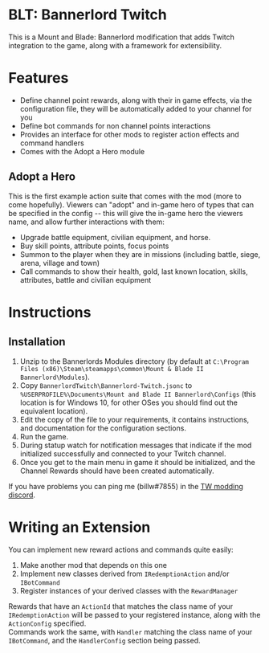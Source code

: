# BLT: Bannerlord Twitch
This is a Mount and Blade: Bannerlord modification that adds Twitch integration to the game, along with a framework for extensibility.

# Features
- Define channel point rewards, along with their in game effects, via the configuration file, they will be automatically added to your channel for you
- Define bot commands for non channel points interactions
- Provides an interface for other mods to register action effects and command handlers
- Comes with the Adopt a Hero module

## Adopt a Hero
This is the first example action suite that comes with the mod (more to come hopefully).
Viewers can "adopt" and in-game hero of types that can be specified in the config -- this will give the in-game hero the viewers name, and allow further interactions with them:
- Upgrade battle equipment, civilian equipment, and horse.
- Buy skill points, attribute points, focus points
- Summon to the player when they are in missions (including battle, siege, arena, village and town)
- Call commands to show their health, gold, last known location, skills, attributes, battle and civilian equipment

# Instructions

## Installation
1. Unzip to the Bannerlords Modules directory (by default at `C:\Program Files (x86)\Steam\steamapps\common\Mount & Blade II Bannerlord\Modules`).
2. Copy `BannerlordTwitch\Bannerlord-Twitch.jsonc` to `%USERPROFILE%\Documents\Mount and Blade II Bannerlord\Configs` (this location is for Windows 10, for other OSes you should find out the equivalent location).
3. Edit the copy of the file to your requirements, it contains instructions, and documentation for the configuration sections.
4. Run the game.
5. During statup watch for notification messages that indicate if the mod initialized successfully and connected to your Twitch channel.
6. Once you get to the main menu in game it should be initialized, and the Channel Rewards should have been created automatically.

If you have problems you can ping me (billw#7855) in the [TW modding discord](https://discord.gg/hqKcnSNfb6).

# Writing an Extension

You can implement new reward actions and commands quite easily:
1. Make another mod that depends on this one
2. Implement new classes derived from `IRedemptionAction` and/or `IBotCommand`
3. Register instances of your derived classes with the `RewardManager`

Rewards that have an `ActionId` that matches the class name of your `IRedemptionAction` will be passed to your registered instance, along with the `ActionConfig` specified.  
Commands work the same, with `Handler` matching the class name of your `IBotCommand`, and the `HandlerConfig` section being passed.